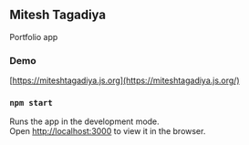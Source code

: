 
## Mitesh Tagadiya

Portfolio app

### Demo
[https://miteshtagadiya.js.org](https://miteshtagadiya.js.org/)

### `npm start`

Runs the app in the development mode.<br>
Open [http://localhost:3000](http://localhost:3000) to view it in the browser.
